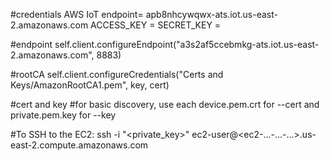 #credentials
AWS IoT endpoint= apb8nhcywqwx-ats.iot.us-east-2.amazonaws.com
ACCESS_KEY = <fill in own access_key>
SECRET_KEY = <fill in own secret_key>

#endpoint
self.client.configureEndpoint("a3s2af5ccebmkg-ats.iot.us-east-2.amazonaws.com", 8883)

#rootCA
self.client.configureCredentials("Certs and Keys/AmazonRootCA1.pem", key, cert)

#cert and key
#for basic discovery, use each device.pem.crt for --cert and private.pem.key for --key

#To SSH to the EC2:
ssh -i "<private_key>" ec2-user@<ec2-...-...-...>.us-east-2.compute.amazonaws.com